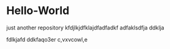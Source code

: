 # Hello-World
just another repository
kfdjlkjdfklajdfadfadkf
adfaklsdfja
ddklja

fdlkjafd
ddkfaqo3er
c,vxvcowl,e
